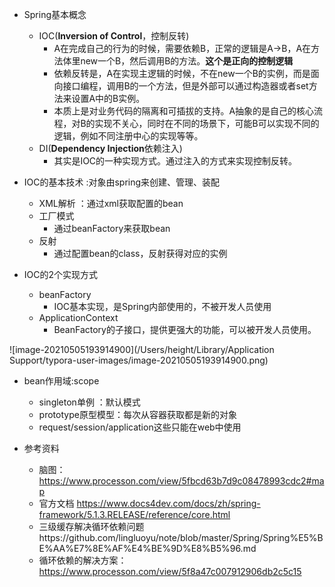 - Spring基本概念
  - IOC(**Inversion of Control**，控制反转)
    - A在完成自己的行为的时候，需要依赖B，正常的逻辑是A->B，A在方法体里new一个B，然后调用B的方法。**这个是正向的控制逻辑**
    - 依赖反转是，A在实现主逻辑的时候，不在new一个B的实例，而是面向接口编程，调用B的一个方法，但是外部可以通过构造器或者set方法来设置A中的B实例。
    - 本质上是对业务代码的隔离和可插拔的支持。A抽象的是自己的核心流程，对B的实现不关心，同时在不同的场景下，可能B可以实现不同的逻辑，例如不同注册中心的实现等等。
  - DI(**Dependency Injection**依赖注入)
    - 其实是IOC的一种实现方式。通过注入的方式来实现控制反转。
- IOC的基本技术 :对象由spring来创建、管理、装配
  - XML解析 ：通过xml获取配置的bean
  - 工厂模式
    - 通过beanFactory来获取bean
  - 反射
    - 通过配置bean的class，反射获得对应的实例

- IOC的2个实现方式

  - beanFactory
    - IOC基本实现，是Spring内部使用的，不被开发人员使用
  - ApplicationContext
    - BeanFactory的子接口，提供更强大的功能，可以被开发人员使用。

  



![image-20210505193914900](/Users/height/Library/Application Support/typora-user-images/image-20210505193914900.png)





- bean作用域:scope

  - singleton单例 ：默认模式
  - prototype原型模型：每次从容器获取都是新的对象
  - request/session/application这些只能在web中使用

  

- 参考资料
  
  - 脑图：https://www.processon.com/view/5fbcd63b7d9c08478993cdc2#map
  - 官方文档 https://www.docs4dev.com/docs/zh/spring-framework/5.1.3.RELEASE/reference/core.html
  - 三级缓存解决循环依赖问题https://github.com/lingluoyu/note/blob/master/Spring/Spring%E5%BE%AA%E7%8E%AF%E4%BE%9D%E8%B5%96.md
  - 循环依赖的解决方案：https://www.processon.com/view/5f8a47c007912906db2c5c15